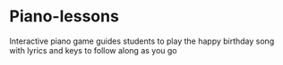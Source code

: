 # Piano-lessons
Interactive piano game guides students to play the happy birthday song with lyrics and keys to follow along as you go
